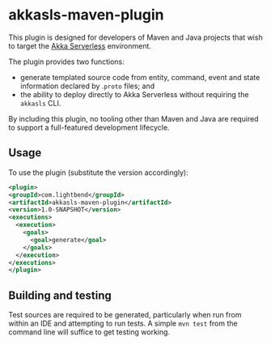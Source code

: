 # akkasls-maven-plugin

This plugin is designed for developers of Maven and Java projects that wish to target the
[Akka Serverless](https://www.lightbend.com/akka-serverless) environment.

The plugin provides two functions:

* generate templated source code from entity, command, event and state information declared by .`proto` files; and
* the ability to deploy directly to Akka Serverless without requiring the `akkasls` CLI.

By including this plugin, no tooling other than Maven and Java are required to support a full-featured development lifecycle.

## Usage

To use the plugin (substitute the version accordingly):

```xml
<plugin>
<groupId>com.lightbend</groupId>
<artifactId>akkasls-maven-plugin</artifactId>
<version>1.0-SNAPSHOT</version>
<executions>
  <execution>
    <goals>
      <goal>generate</goal>
    </goals>
  </execution>
</executions>
</plugin>
```
## Building and testing

Test sources are required to be generated, particularly when run from within an IDE and attempting to run tests. A simple
`mvn test` from the command line will suffice to get testing working.